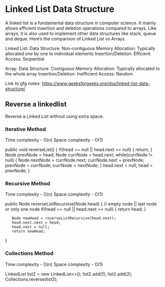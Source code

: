 # Linked List Data Structure

A linked list is a fundamental data structure in computer science. It mainly allows efficient insertion and deletion operations compared to arrays. Like arrays, it is also used to implement other data structures like stack, queue and deque. Here’s the comparison of Linked List vs Arrays

Linked List:
Data Structure: Non-contiguous
Memory Allocation: Typically allocated one by one to individual elements
Insertion/Deletion: Efficient
Access: Sequential

Array:
Data Structure: Contiguous
Memory Allocation: Typically allocated to the whole array
Insertion/Deletion: Inefficient
Access: Random

Link to gfg notes:
https://www.geeksforgeeks.org/dsa/linked-list-data-structure/

## Reverse a linkedlist
Reverse a Linked List without using extra space. 

### Iterative Method
Time complexity - O(n)
Space complexity - O(1)

public void reverseList() 
{
       if(head == null || head.next == null) {
           return;
       }
       Node prevNode = head;
       Node currNode = head.next;
       while(currNode != null) {
           Node nextNode = currNode.next;
           currNode.next = prevNode;
           prevNode = currNode;
           currNode = nextNode;
       }
       head.next = null;
       head = prevNode;
   }

### Recursive Method
Time complexity - O(n)
Space complexity - O(1)  

public Node reverseListRecursive(Node head) {
       // empty node || last node or only one node
       if(head == null || head.next == null) {
           return head;
       }

       Node newHead = reverseListRecursive(head.next);
       head.next.next = head;
       head.next = null;
       return newHead;
   }

### Collections Method
Time complexity - O(n)
Space complexity - O(1)  

LinkedList<Integer> list2 = new LinkedList<>();
       list2.add(1);
       list2.add(2);
       Collections.reverse(list2);



